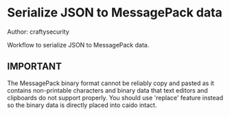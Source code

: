 # Serialize JSON to MessagePack data

Author: craftysecurity

Workflow to serialize JSON to MessagePack data.

## IMPORTANT 
The MessagePack binary format cannot be reliably copy and pasted as it contains non-printable characters and binary data that text editors and clipboards do not support properly. You should use 'replace' feature instead so the binary data is directly placed into caido intact.
